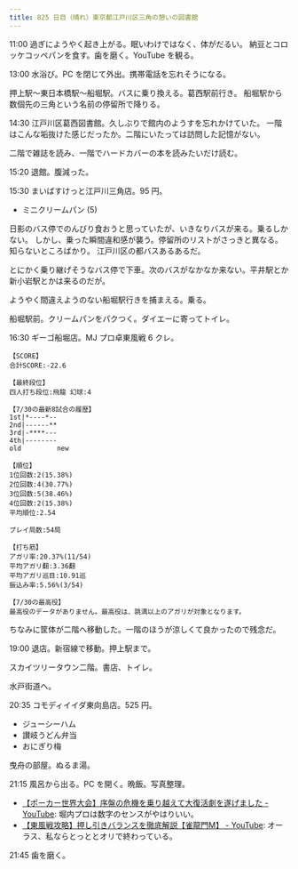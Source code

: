 ```yaml
---
title: 825 日目（晴れ）東京都江戸川区三角の憩いの図書館
---
```


11:00 過ぎにようやく起き上がる。眠いわけではなく、体がだるい。
納豆とコロッケコッペパンを食す。歯を磨く。YouTube を観る。

13:00 水浴び。PC を閉じて外出。携帯電話を忘れそうになる。

押上駅～東日本橋駅～船堀駅。バスに乗り換える。葛西駅前行き。
船堀駅から数個先の三角という名前の停留所で降りる。

14:30 江戸川区葛西図書館。久しぶりで館内のようすを忘れかけていた。
一階はこんな垢抜けた感じだったか。二階にいたっては訪問した記憶がない。

二階で雑誌を読み、一階でハードカバーの本を読みたいだけ読む。

15:20 退館。腹減った。

15:30 まいばすけっと江戸川三角店。95 円。

* ミニクリームパン (5)

日影のバス停でのんびり食おうと思っていたが、いきなりバスが来る。乗るしかない。
しかし、乗った瞬間違和感が襲う。停留所のリストがさっきと異なる。知らないところばかり。
江戸川区の都バスあるあるだ。

とにかく乗り継げそうなバス停で下車。次のバスがなかなか来ない。平井駅とか新小岩駅とかは来るのだが。

ようやく間違えようのない船堀駅行きを捕まえる。乗る。

船堀駅前。クリームパンをパクつく。ダイエーに寄ってトイレ。

16:30 ギーゴ船堀店。MJ プロ卓東風戦 6 クレ。

```text
【SCORE】
合計SCORE:-22.6

【最終段位】
四人打ち段位:飛龍 幻球:4

【7/30の最新8試合の履歴】
1st|*----*--
2nd|------**
3rd|-****---
4th|--------
old         new

【順位】
1位回数:2(15.38%)
2位回数:4(30.77%)
3位回数:5(38.46%)
4位回数:2(15.38%)
平均順位:2.54

プレイ局数:54局

【打ち筋】
アガリ率:20.37%(11/54)
平均アガリ翻:3.36翻
平均アガリ巡目:10.91巡
振込み率:5.56%(3/54)

【7/30の最高役】
最高役のデータがありません。最高役は、跳満以上のアガリが対象となります。
```

ちなみに筐体が二階へ移動した。一階のほうが涼しくて良かったので残念だ。

19:00 退店。新宿線で移動。押上駅まで。

スカイツリータウン二階。書店、トイレ。

水戸街道へ。

20:35 コモディイイダ東向島店。525 円。

* ジューシーハム
* 讃岐うどん弁当
* おにぎり梅

曳舟の部屋。ぬるま湯。

21:15 風呂から出る。PC を開く。晩飯。写真整理。

* [【ポーカー世界大会】序盤の危機を乗り越えて大復活劇を遂げました - YouTube](https://www.youtube.com/watch?v=_eg-ww_ZmEk):
  堀内プロは数字のセンスがやはりいい。
* [【東風戦攻略】押し引きバランスを徹底解説【雀龍門M】 - YouTube](https://www.youtube.com/watch?v=BGsHdmHUkbM):
  オーラス、私ならとっととオリで終わっている。

21:45 歯を磨く。
